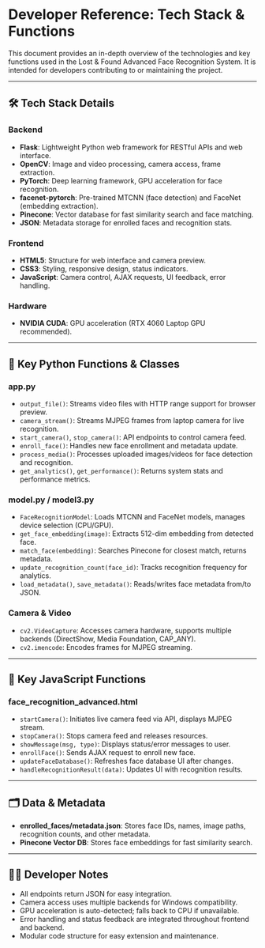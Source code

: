 # Developer Reference: Tech Stack & Functions

This document provides an in-depth overview of the technologies and key functions used in the Lost & Found Advanced Face Recognition System. It is intended for developers contributing to or maintaining the project.

---

## 🛠️ Tech Stack Details

### Backend
- **Flask**: Lightweight Python web framework for RESTful APIs and web interface.
- **OpenCV**: Image and video processing, camera access, frame extraction.
- **PyTorch**: Deep learning framework, GPU acceleration for face recognition.
- **facenet-pytorch**: Pre-trained MTCNN (face detection) and FaceNet (embedding extraction).
- **Pinecone**: Vector database for fast similarity search and face matching.
- **JSON**: Metadata storage for enrolled faces and recognition stats.

### Frontend
- **HTML5**: Structure for web interface and camera preview.
- **CSS3**: Styling, responsive design, status indicators.
- **JavaScript**: Camera control, AJAX requests, UI feedback, error handling.

### Hardware
- **NVIDIA CUDA**: GPU acceleration (RTX 4060 Laptop GPU recommended).

---
## 🧩 Key Python Functions & Classes

### app.py
- `output_file()`: Streams video files with HTTP range support for browser preview.
- `camera_stream()`: Streams MJPEG frames from laptop camera for live recognition.
- `start_camera()`, `stop_camera()`: API endpoints to control camera feed.
- `enroll_face()`: Handles new face enrollment and metadata update.
- `process_media()`: Processes uploaded images/videos for face detection and recognition.
- `get_analytics()`, `get_performance()`: Returns system stats and performance metrics.

### model.py / model3.py
- `FaceRecognitionModel`: Loads MTCNN and FaceNet models, manages device selection (CPU/GPU).
- `get_face_embedding(image)`: Extracts 512-dim embedding from detected face.
- `match_face(embedding)`: Searches Pinecone for closest match, returns metadata.
- `update_recognition_count(face_id)`: Tracks recognition frequency for analytics.
- `load_metadata()`, `save_metadata()`: Reads/writes face metadata from/to JSON.

### Camera & Video
- `cv2.VideoCapture`: Accesses camera hardware, supports multiple backends (DirectShow, Media Foundation, CAP_ANY).
- `cv2.imencode`: Encodes frames for MJPEG streaming.

---

## 🧩 Key JavaScript Functions

### face_recognition_advanced.html
- `startCamera()`: Initiates live camera feed via API, displays MJPEG stream.
- `stopCamera()`: Stops camera feed and releases resources.
- `showMessage(msg, type)`: Displays status/error messages to user.
- `enrollFace()`: Sends AJAX request to enroll new face.
- `updateFaceDatabase()`: Refreshes face database UI after changes.
- `handleRecognitionResult(data)`: Updates UI with recognition results.

---

## 🗂️ Data & Metadata
- **enrolled_faces/metadata.json**: Stores face IDs, names, image paths, recognition counts, and other metadata.
- **Pinecone Vector DB**: Stores face embeddings for fast similarity search.

---

## 🧑‍💻 Developer Notes
- All endpoints return JSON for easy integration.
- Camera access uses multiple backends for Windows compatibility.
- GPU acceleration is auto-detected; falls back to CPU if unavailable.
- Error handling and status feedback are integrated throughout frontend and backend.
- Modular code structure for easy extension and maintenance.